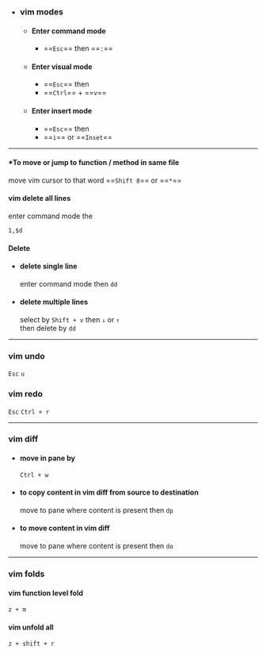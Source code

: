
- ### vim modes

	- #### Enter command mode
	  - ==`Esc`== then ==`:`==
	  
	- #### Enter visual mode
		- ==`Esc`== then
		- ==`Ctrl`== + ==`v`==
		
	- #### Enter insert mode
		- ==`Esc`== then
		- ==`i`== or ==`Inset`==

----

#### *To move or jump to function / method in same file
move vim cursor to that word
==`Shift 8`== or  ==`*`==

#### vim delete all lines
enter command mode the
```
1,$d
```

#### Delete 

- #### delete single line
	enter command mode then
	`dd`

- #### delete multiple lines
	select by `Shift + v` then `↓` or `↑`  
	then delete by `dd`

----
### vim undo
`Esc` 
`u`

### vim redo
`Esc` 
`Ctrl + r`

----
### vim diff

- #### move in pane by
   `Ctrl + w`

- #### to copy content in vim diff from source to destination
	move to pane where content is present
	then `dp`
	
* #### to move content in vim diff
	move to pane where content is present
	then `do`

----

### vim folds

#### vim function level fold 
`z + m`

#### vim unfold all
`z + shift + r`


